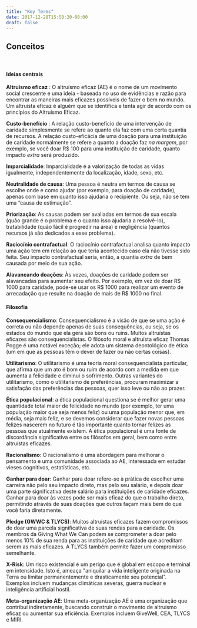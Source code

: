 ```yaml
---
title: "Key Terms"
date: 2017-12-28T15:58:20-08:00
draft: false
---
```


## Conceitos
<br>

#### Ideias centrais
**Altruísmo eficaz** : O altruísmo eficaz (AE) é o nome de um movimento social crescente e uma ideia - baseada no uso de evidências e razão para encontrar as maneiras mais eficazes possíveis de fazer o bem no mundo. Um altruísta eficaz é alguém que se identifica e tenta agir de acordo com os princípios do Altruísmo Eficaz.

**Custo-benefício** : A relação custo-benefício de uma intervenção de caridade simplesmente se refere ao quanto ela faz com uma certa quantia de recursos. A relação custo-eficácia de uma doação para uma instituição de caridade normalmente se refere a quanto a doação faz *na margem*, por exemplo, se você doar R$ 100 para uma instituição de caridade, quanto impacto *extra* será produzido.

**Imparcialidade**: Imparcialidade é a valorização de todas as vidas igualmente, independentemente da localização, idade, sexo, etc.

**Neutralidade de causa**: Uma pessoa é neutra em termos de causa se escolhe onde e como ajudar (por exemplo, para doação de caridade), apenas com base em quanto isso ajudaria o recipiente. Ou seja, não se tem uma “causa de estimação”.

**Priorização**: As causas podem ser avaliadas em termos de sua escala (quão grande é o problema e o quanto isso ajudaria a resolvê-lo), tratabilidade (quão fácil é progredir na área) e negligência (quantos recursos já são dedicados a esse problema). 


**Raciocínio contrafactual**: O raciocínio contrafactual analisa quanto impacto uma ação tem em relação ao que teria acontecido caso ela não tivesse sido feita. Seu impacto contrafactual seria, então, a quantia *extra* de bem causada por meio de sua ação.

**Alavancando doações**: Às vezes, doações de caridade podem ser alavancadas para aumentar seu efeito. Por exemplo, em vez de doar R$ 1000 para caridade, pode-se usar os R$ 1000 para realizar um evento de arrecadação que resulte na doação de mais de R$ 1000 no final.
<br>

#### Filosofia
**Consequencialismo**: Consequencialismo é a visão de que se uma ação é correta ou não depende apenas de suas consequências, ou seja, se os estados do mundo que ela gera são bons ou ruins. Muitos altruístas eficazes são consequencialistas. O filósofo moral e altruísta eficaz Thomas Pogge é uma notável exceção; ele adota um sistema deontológico de ética (um em que as pessoas têm o dever de fazer ou não certas coisas).

**Utilitarismo**: O utilitarismo é uma teoria moral consequencialista particular, que afirma que um ato é bom ou ruim de acordo com a medida em que aumenta a felicidade e diminui o sofrimento. Outras variantes do utilitarismo, como o utilitarismo de preferências, procuram maximizar a satisfação das preferências das pessoas, quer isso leve ou não ao prazer. 

**Ética populacional**: a ética populacional questiona se é melhor gerar uma quantidade total maior de felicidade no mundo (por exemplo, ter uma população maior que seja menos feliz) ou uma população menor que, em média, seja mais feliz, e se devemos considerar que fazer novas pessoas felizes nascerem no futuro é tão importante quanto tornar felizes as pessoas que atualmente existem.
A ética populacional é uma fonte de discordância significativa entre os filósofos em geral, bem como entre altruístas eficazes.

**Racionalismo**: O racionalismo é uma abordagem para melhorar o pensamento e uma comunidade associada ao AE, interessada em estudar vieses cognitivos, estatísticas, etc. 

**Ganhar para doar**: Ganhar para doar refere-se à prática de escolher uma carreira não pelo seu impacto direto, mas pelo seu salário, e depois doar uma parte significativa deste salário para instituições de caridade eficazes. Ganhar para doar às vezes pode ser mais eficaz do que o trabalho direto, permitindo através de suas doações que outros façam mais bem do que você faria diretamente.

**Pledge (GWWC & TLYCS)**: Muitos altruístas eficazes fazem compromissos de doar uma parcela significativa de suas rendas para a caridade. Os membros da Giving What We Can podem se comprometer a doar pelo menos 10% de sua renda para as instituições de caridade que acreditam serem as mais eficazes. A TLYCS também permite fazer um compromisso semelhante.

**X-Risk**: Um risco existencial é um perigo que é global em escopo e terminal em intensidade. Isto é, ameaça "aniquilar a vida inteligente originada na Terra ou limitar permanentemente e drasticamente seu potencial". Exemplos incluem mudanças climáticas severas, guerra nuclear e inteligência artificial hostil.

**Meta-organização AE**: Uma meta-organização AE é uma organização que contribui indiretamente, buscando construir o movimento de altruísmo eficaz ou aumentar sua eficiência. Exemplos incluem GiveWell, CEA, TLYCS e MIRI.
